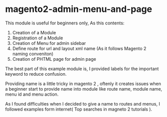 # magento2-admin-menu-and-page
This module is useful for beginners only, As this contents:
1. Creation of a Module
2. Registration of a Module
3. Creation of Menu for admin sidebar
4. Define route for url and layout xml name (As it follows Magento 2 naming conveniton)
5. Creation of PHTML page for admin page

The best part of this example module is, I provided labels for the important keyword to reduce confusion.

Providing name is a little tricky in magento 2 , oftenly it creates issues when a beginner start to provide name into module like route name, module name, menu id and menu action.

As I found difficulties when I decided to give a name to routes and menus, I followed examples form internet( Top searches in magneto 2 tutorials ).
